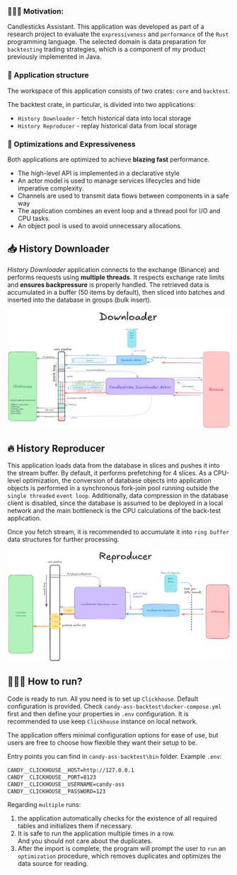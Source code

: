 ### 👨🏻‍💻 Motivation:

Candlesticks Assistant. This application was developed as part of a research project
to evaluate the `expressiveness` and `performance` of the `Rust` programming language.
The selected domain is data preparation for `backtesting` trading strategies,
which is a component of my product previously implemented in Java.

### 🧩 Application structure
The workspace of this application consists of two crates: `core` and `backtest`.

The backtest crate, in particular, is divided into two applications:
- `History Downloader` - fetch historical data into local storage
- `History Reproducer` - replay historical data from local storage

### 🚀 Optimizations and Expressiveness

Both applications are optimized to achieve __blazing fast__ performance.
- The high-level API is implemented in a declarative style
- An actor model is used to manage services lifecycles and hide imperative complexity.
- Channels are used to transmit data flows between components in a safe way
- The application combines an event loop and a thread pool for I/O and CPU tasks.
- An object pool is used to avoid unnecessary allocations.


## 📥 History Downloader

*History Downloader* application connects to the exchange (Binance) and performs requests 
using **multiple threads**. It respects exchange rate limits and **ensures backpressure**
is properly handled. The retrieved data is accumulated in a buffer (50 items by default),
then sliced into batches and inserted into the database in groups (bulk insert).



![downloader.png](./downloader.png)


## 🔥 History Reproducer

This application loads data from the database in slices and pushes it into the stream buffer. 
By default, it performs prefetching for 4 slices. As a CPU-level optimization,
the conversion of database objects into application objects is performed in 
a synchronous fork-join pool running outside the `single threaded` `event loop`. 
Additionally, data compression in the database client is disabled, since the database is assumed 
to be deployed in a local network and the main bottleneck is the CPU calculations
of the back-test application.

Once you fetch stream, it is recommended to accumulate it into `ring buffer`
data structures for further processing.

![reproducer.png](./reproducer.png)


## ⛹🏻‍♂️ How to run?

Code is ready to run. All you need is to set up `Clickhouse`. Default configuration is provided.
Check `candy-ass-backtest\docker-compose.yml` first and then define your properties 
in `.env` configuration. It is recommended to use keep `Clickhouse` instance on local network.

The application offers minimal configuration options for ease of use, 
but users are free to choose how flexible they want their setup to be.

Entry points you can find in `candy-ass-backtest\bin` folder. Example `.env`: 

```
CANDY__CLICKHOUSE__HOST=http://127.0.0.1
CANDY__CLICKHOUSE__PORT=8123
CANDY__CLICKHOUSE__USERNAME=candy-ass
CANDY__CLICKHOUSE__PASSWORD=123
```

Regarding `multiple` runs:
1. the application automatically checks for the existence of all 
required tables and initializes them if necessary.
2. It is safe to run the application multiple times in a row.  
And you should not care about the duplicates.
3. After the import is complete, the program will 
prompt the user to `run` an `optimization` procedure, which removes duplicates and optimizes 
the data source for reading.
